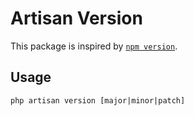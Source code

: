 # Artisan Version

This package is inspired by [`npm version`](https://docs.npmjs.com/cli/version). 

## Usage

`php artisan version [major|minor|patch]`